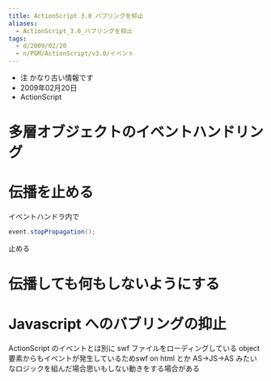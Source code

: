 ```yaml
---
title: ActionScript 3.0 バブリングを抑止
aliases:
  - ActionScript_3.0_バブリングを抑止
tags:
  - d/2009/02/20
  - n/PGM/ActionScript/v3.0/イベント
---
```


- 注 かなり古い情報です
- 2009年02月20日
- ActionScript

多層オブジェクトのイベントハンドリング
================================================================================

伝播を止める
================================================================================
イベントハンドラ内で

```actionscript
event.stopPropagation();
```

止める

伝播しても何もしないようにする
================================================================================


Javascript へのバブリングの抑止
================================================================================
ActionScript のイベントとは別に swf ファイルをローディングしている object 要素からもイベントが発生しているためswf on html とか AS→JS→AS みたいなロジックを組んだ場合思いもしない動きをする場合がある

